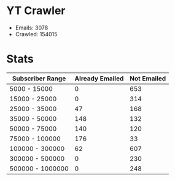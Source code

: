 # YT Crawler
- Emails: 3078
- Crawled: 154015

# Stats
| Subscriber Range  | Already Emailed | Not Emailed |
|-------|-------|-------|
| 5000 - 15000 | 0 | 653 |
| 15000 - 25000 | 0 | 314 |
| 25000 - 35000 | 47 | 168 |
| 35000 - 50000 | 148 | 132 |
| 50000 - 75000 | 140 | 120 |
| 75000 - 100000 | 176 | 33 |
| 100000 - 300000 | 62 | 607 |
| 300000 - 500000 | 0 | 230 |
| 500000 - 1000000 | 0 | 248 |
